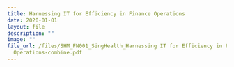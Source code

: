 ```yaml
---
title: Harnessing IT for Efficiency in Finance Operations
date: 2020-01-01
layout: file
description: ""
image: ""
file_url: /files/SHM_FN001_SingHealth_Harnessing IT for Efficiency in Finance
  Operations-combine.pdf
---
```

